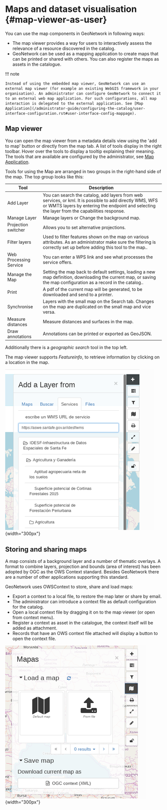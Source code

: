 # Maps and dataset visualisation {#map-viewer-as-user}

You can use the map components in GeoNetwork in following ways:

-   The map viewer provides a way for users to interactively assess the relevance of a resource discovered in the catalog.
-   GeoNetwork can be used as a mapping application to create maps that can be printed or shared with others. You can also register the maps as assets in the catalogue.

!!! note

    Instead of using the embedded map viewer, GeoNetwork can use an external map viewer (for example an existing WebGIS framework in your organisation). An administrator can configure GeoNetwork to connect it to an external web map application. For such configurations, all map interaction is delegated to the external application. See [Map Application](/administrator-guide/configuring-the-catalog/user-interface-configuration.rst#user-interface-config-mappage).


## Map viewer

You can open the map viewer from a metadata details view using the 'add to map' button or directly from the map tab. A list of tools display in the right toolbar. Hover over the tools to display a tooltip explaining their meaning. The tools that are available are configured by the administrator, see [Map Application](/administrator-guide/configuring-the-catalog/user-interface-configuration.rst#user-interface-config-mappage).

Tools for using the Map are arranged in two groups in the right-hand side of the map. The top group looks like this:

| **Tool**               | **Description**                                                                                                                                                                                           |
|------------------------|-----------------------------------------------------------------------------------------------------------------------------------------------------------------------------------------------------------|
| Add Layer              | You can search the catalog, add layers from web services, or kml. It is possible to add directly WMS, WFS or WMTS layers by entering the endpoint and selecting the layer from the capabilities response. |
| Manage Layer           | Manage layers or Change the background map.                                                                                                                                                               |
| Projection switcher    | Allows you to set alternative projections.                                                                                                                                                                |
| Filter layers          | Used to filter features shown on the map on various attributes. As an administrator make sure the filtering is correctly set up before adding this tool to the map..                                      |
| Web Processing Service | You can enter a WPS link and see what processes the service offers.                                                                                                                                       |
| Manage the Map         | Setting the map back to default settings, loading a new map definition, downloading the current map, or saving the map configuration as a record in the catalog..                                         |
| Print                  | A pdf of the current map will be generated, to be downloaded and send to a printer.                                                                                                                       |
| Synchronise            | Layers with the small map on the Search tab. Changes on the map are duplicated on the small map and vice versa.                                                                                           |
| Measure distances      | Measure distances and surfaces in the map.                                                                                                                                                                |
| Draw annotations       | Annotations can be printed or exported as GeoJSON.                                                                                                                                                        |

Additionally there is a *geographic search* tool in the top left.

The map viewer supports *Featureinfo*, to retrieve information by clicking on a location in the map.

![](img/addLayers.png){width="300px"}

## Storing and sharing maps

A map consists of a background layer and a number of thematic overlays. A format to combine layers, projection and bounds (area of interest) has been adopted by OGC as the OWS Context standard. Besides GeoNetwork there are a number of other applications supporting this standard.

GeoNetwork uses OWSContext to store, share and load maps:

-   Export a context to a local file, to restore the map later or share by email.
-   The administrator can introduce a context file as default configuration for the catalog.
-   Open a local context file by dragging it on to the map viewer (or open from context menu).
-   Register a context as asset in the catalogue, the context itself will be added as attachment.
-   Records that have an OWS context file attached will display a button to open the context file.

![](img/OWSContext.png){width="300px"}
